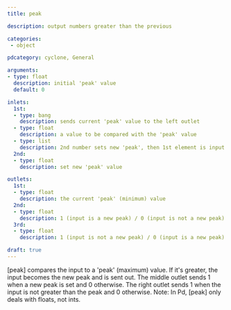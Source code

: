 ```yaml
---
title: peak

description: output numbers greater than the previous

categories:
 - object

pdcategory: cyclone, General

arguments:
- type: float
  description: initial 'peak' value 
  default: 0

inlets:
  1st:
  - type: bang
    description: sends current 'peak' value to the left outlet
  - type: float
    description: a value to be compared with the 'peak' value
  - type: list
    description: 2nd number sets new 'peak', then 1st element is input
  2nd:
  - type: float
    description: set new 'peak' value

outlets:
  1st:
  - type: float
    description: the current 'peak' (minimum) value
  2nd:
  - type: float
    description: 1 (input is a new peak) / 0 (input is not a new peak)
  3rd:
  - type: float
    description: 1 (input is not a new peak) / 0 (input is a new peak)

draft: true
---
```


[peak] compares the input to a 'peak' (maximum) value. If it's greater, the input becomes the new peak and is sent out. The middle outlet sends 1 when a new peak is set and 0 otherwise. The right outlet sends 1 when the input is not greater than the peak and 0 otherwise.
Note: In Pd, [peak] only deals with floats, not ints.

